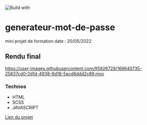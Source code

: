 ![Build with](https://forthebadge.com/images/badges/built-with-love.svg) 
# generateur-mot-de-passe

mini projet de formation date : 20/05/2022

## Rendu final 

https://user-images.githubusercontent.com/95926729/169640735-25837cd0-2d1d-4938-8d18-5acd8ddd2c89.mov


### Technos

- HTML 
- SCSS
- JAVASCRIPT

[Lien du projet](https://derejeg.promo-106.codeur.online/generateur-mot-de-passe/)

